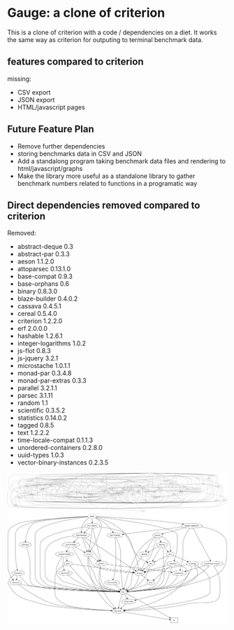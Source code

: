 # Gauge: a clone of criterion

This is a clone of criterion with a code / dependencies on a diet. It works the same way as criterion
for outputing to terminal benchmark data.

## features compared to criterion

missing:

* CSV export
* JSON export
* HTML/javascript pages

## Future Feature Plan

* Remove further dependencies
* storing benchmarks data in CSV and JSON
* Add a standalong program taking benchmark data files and rendering to html/javascript/graphs
* Make the library more useful as a standalone library to gather benchmark numbers related to functions in a programatic way

## Direct dependencies removed compared to criterion

Removed:

* abstract-deque 0.3
* abstract-par 0.3.3
* aeson 1.1.2.0
* attoparsec 0.13.1.0
* base-compat 0.9.3
* base-orphans 0.6
* binary 0.8.3.0
* blaze-builder 0.4.0.2
* cassava 0.4.5.1
* cereal 0.5.4.0
* criterion 1.2.2.0
* erf 2.0.0.0
* hashable 1.2.6.1
* integer-logarithms 1.0.2
* js-flot 0.8.3
* js-jquery 3.2.1
* microstache 1.0.1.1
* monad-par 0.3.4.8
* monad-par-extras 0.3.3
* parallel 3.2.1.1
* parsec 3.1.11
* random 1.1
* scientific 0.3.5.2
* statistics 0.14.0.2
* tagged 0.8.5
* text 1.2.2.2
* time-locale-compat 0.1.1.3
* unordered-containers 0.2.8.0
* uuid-types 1.0.3
* vector-binary-instances 0.2.3.5

![Criterion](/.README.imgs/criterion.png)
![Gauge](/.README.imgs/gauge.png)
